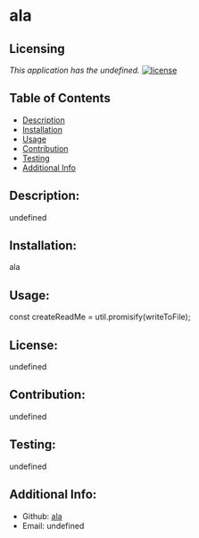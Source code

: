 # ala
  
  ## Licensing
      
  _This application has the undefined._
  [![license](https://img.shields.io/badge/license-undefined-blue)](https://shields.io)

  ## Table of Contents 
  - [Description](#description)
  - [Installation](#installation)
  - [Usage](#usage)
  - [Contribution](#contribution)
  - [Testing](#testing)
  - [Additional Info](#additional-info)
  ## Description:
  undefined
  ## Installation:
  ala
  ## Usage:
  const createReadMe = util.promisify(writeToFile);
  ## License:
  undefined
  ## Contribution:
  undefined
  ## Testing:
  undefined
  ## Additional Info:
  - Github: [ala](https://github.com/ala)
  - Email: undefined
